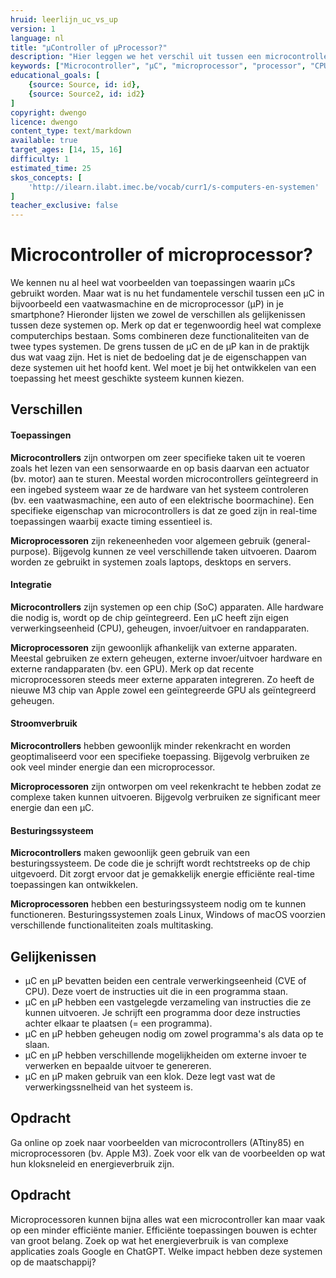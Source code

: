 ```yaml
---
hruid: leerlijn_uc_vs_up
version: 1
language: nl
title: "µController of µProcessor?"
description: "Hier leggen we het verschil uit tussen een microcontroller en een microprocessor."
keywords: ["Microcontroller", "µC", "microprocessor", "processor", "CPU"]
educational_goals: [
    {source: Source, id: id}, 
    {source: Source2, id: id2}
]
copyright: dwengo
licence: dwengo
content_type: text/markdown
available: true
target_ages: [14, 15, 16]
difficulty: 1
estimated_time: 25
skos_concepts: [
    'http://ilearn.ilabt.imec.be/vocab/curr1/s-computers-en-systemen'
]
teacher_exclusive: false
---
```


# Microcontroller of microprocessor?

We kennen nu al heel wat voorbeelden van toepassingen waarin µCs gebruikt worden. Maar wat is nu het fundamentele verschil tussen een µC in bijvoorbeeld een vaatwasmachine en de microprocessor (µP) in je smartphone? Hieronder lijsten we zowel de verschillen als gelijkenissen tussen deze systemen op. Merk op dat er tegenwoordig heel wat complexe computerchips bestaan. Soms combineren deze functionaliteiten van de twee types systemen. De grens tussen de µC en de µP kan in de praktijk dus wat vaag zijn. Het is niet de bedoeling dat je de eigenschappen van deze systemen uit het hoofd kent. Wel moet je bij het ontwikkelen van een toepassing het meest geschikte systeem kunnen kiezen.

## Verschillen

#### Toepassingen
**Microcontrollers** zijn ontworpen om zeer specifieke taken uit te voeren zoals het lezen van een sensorwaarde en op basis daarvan een actuator (bv. motor) aan te sturen. Meestal worden microcontrollers geïntegreerd in een ingebed systeem waar ze de hardware van het systeem controleren (bv. een vaatwasmachine, een auto of een elektrische boormachine). Een specifieke eigenschap van microcontrollers is dat ze goed zijn in real-time toepassingen waarbij exacte timing essentieel is.

**Microprocessoren** zijn rekeneenheden voor algemeen gebruik (general-purpose). Bijgevolg kunnen ze veel verschillende taken uitvoeren. Daarom worden ze gebruikt in systemen zoals laptops, desktops en servers.

#### Integratie
**Microcontrollers** zijn systemen op een chip (SoC) apparaten. Alle hardware die nodig is, wordt op de chip geïntegreerd. Een µC heeft zijn eigen verwerkingseenheid (CPU), geheugen, invoer/uitvoer en randapparaten. 

**Microprocessoren** zijn gewoonlijk afhankelijk van externe apparaten. Meestal gebruiken ze extern geheugen, externe invoer/uitvoer hardware en externe randapparaten (bv. een GPU). Merk op dat recente microprocessoren steeds meer externe apparaten integreren. Zo heeft de nieuwe M3 chip van Apple zowel een geïntegreerde GPU als geïntegreerd geheugen.

#### Stroomverbruik
**Microcontrollers** hebben gewoonlijk minder rekenkracht en worden geoptimaliseerd voor een specifieke toepassing. Bijgevolg verbruiken ze ook veel minder energie dan een microprocessor.

**Microprocessoren** zijn ontworpen om veel rekenkracht te hebben zodat ze complexe taken kunnen uitvoeren. Bijgevolg verbruiken ze significant meer energie dan een µC.

#### Besturingssysteem
**Microcontrollers** maken gewoonlijk geen gebruik van een besturingssysteem. De code die je schrijft wordt rechtstreeks op de chip uitgevoerd. Dit zorgt ervoor dat je gemakkelijk energie efficiënte real-time toepassingen kan ontwikkelen.

**Microprocessoren** hebben een besturingssysteem nodig om te kunnen functioneren. Besturingssystemen zoals Linux, Windows of macOS voorzien verschillende functionaliteiten zoals multitasking.

## Gelijkenissen
- µC en µP bevatten beiden een centrale verwerkingseenheid (CVE of CPU). Deze voert de instructies uit die in een programma staan.
- µC en µP hebben een vastgelegde verzameling van instructies die ze kunnen uitvoeren. Je schrijft een programma door deze instructies achter elkaar te plaatsen (= een programma).
- µC en µP hebben geheugen nodig om zowel programma's als data op te slaan.
- µC en µP hebben verschillende mogelijkheiden om externe invoer te verwerken en bepaalde uitvoer te genereren.
- µC en µP maken gebruik van een klok. Deze legt vast wat de verwerkingssnelheid van het systeem is.


<div class="dwengo-content assignment">
<h2>Opdracht</h2>
<p>
Ga online op zoek naar voorbeelden van microcontrollers (ATtiny85) en microprocessoren (bv. Apple M3). Zoek voor elk van de voorbeelden op wat hun kloksneleid en energieverbruik zijn.
</p>
</div>

<div class="dwengo-content assignment">
<h2>Opdracht</h2>
<p>
Microprocessoren kunnen bijna alles wat een microcontroller kan maar vaak op een minder efficiënte manier. Efficiënte toepassingen bouwen is echter van groot belang. Zoek op wat het energieverbruik is van complexe applicaties zoals Google en ChatGPT. Welke impact hebben deze systemen op de maatschappij?
</p>
</div>